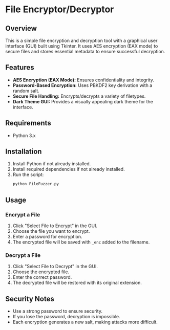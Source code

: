 # File Encryptor/Decryptor

## Overview

This is a simple file encryption and decryption tool with a graphical user interface (GUI) built using Tkinter. It uses AES encryption (EAX mode) to secure files and stores essential metadata to ensure successful decryption.

## Features

- **AES Encryption (EAX Mode):** Ensures confidentiality and integrity.
- **Password-Based Encryption:** Uses PBKDF2 key derivation with a random salt.
- **Secure File Handling:** Encrypts/decrypts a variety of filetypes.
- **Dark Theme GUI:** Provides a visually appealing dark theme for the interface.

## Requirements

- Python 3.x

## Installation

1. Install Python if not already installed.
2. Install required dependencies if not already installed.
3. Run the script:
    ```sh
    python FileFuzzer.py
    ```

## Usage

### Encrypt a File

1. Click "Select File to Encrypt" in the GUI.
2. Choose the file you want to encrypt.
3. Enter a password for encryption.
4. The encrypted file will be saved with `_enc` added to the filename.

### Decrypt a File

1. Click "Select File to Decrypt" in the GUI.
2. Choose the encrypted file.
3. Enter the correct password.
4. The decrypted file will be restored with its original extension.

## Security Notes

- Use a strong password to ensure security.
- If you lose the password, decryption is impossible.
- Each encryption generates a new salt, making attacks more difficult.
